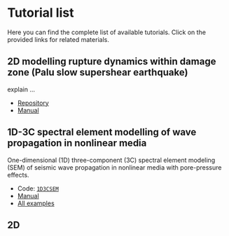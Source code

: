 <!-- TUTORIALS-->
# Tutorial list
Here you can find the complete list of available tutorials. Click on the provided links for related materials.


## 2D modelling rupture dynamics within damage zone (Palu slow supershear earthquake)
explain ...

* [Repository](https://github.com/elifo/damaged_fault)
* [Manual](https://github.com/elifo/damaged_fault/blob/master/README.md)


## 1D-3C spectral element modelling of wave propagation in nonlinear media

One-dimensional (1D) three-component (3C) spectral element modeling (SEM) of seismic wave propagation in nonlinear media with pore-pressure effects.

* Code: [`1D3CSEM`](https://github.com/elifo/1D3CSEM)
* [Manual](https://github.com/elifo/1D3CSEM/blob/master/1D3CSEM_VERIF_TEMIZLE/MANUAL/manual.pdf)
* [All examples](https://github.com/elifo/1D3CSEM/tree/master/1D3CSEM_VERIF_TEMIZLE/EXAMPLES)

## 2D 